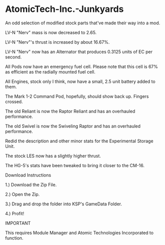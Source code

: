 # AtomicTech-Inc.-Junkyards
An odd selection of modified stock parts that've made their way into a mod.

LV-N "Nerv" mass is now decreased to 2.65.

LV-N "Nerv"'s thrust is increased by about 16.67%.

LV-N "Nerv" now has an Alternator that produces 0.3125 units of EC per second.

All Pods now have an emergency fuel cell. Please note that this cell is 67% as efficient as the radially mounted fuel cell.

All Engines, stock only I think, now have a small, 2.5 unit battery added to them.

The Mark 1-2 Command Pod, hopefully, should show back up. Fingers crossed.

The old Reliant is now the Raptor Reliant and has an overhauled performance.

The old Swivel is now the Swiveling Raptor and has an overhauled performance.

Redid the description and other minor stats for the Experimental Storage Unit.

The stock LES now has a slightly higher thrust.

The HG-5's stats have been tweaked to bring it closer to the CM-16.

Download Instructions

1.) Download the Zip File.

2.) Open the Zip.

3.) Drag and drop the folder into KSP's GameData Folder.

4.) Profit!

IMPORTANT

This requires Module Manager and Atomic Technologies Incorporated to function.
